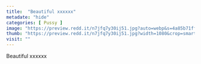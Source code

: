 ```yaml
---
title:  "Beautiful xxxxxx"
metadate: "hide"
categories: [ Pussy ]
image: "https://preview.redd.it/n7jfq7y30ij51.jpg?auto=webp&s=4a85b71ff84fa1cda7215600c4dfe2de1e55485e"
thumb: "https://preview.redd.it/n7jfq7y30ij51.jpg?width=1080&crop=smart&auto=webp&s=abee101a0d274038722434fbc2b7a7151548a56f"
visit: ""
---
```

Beautiful xxxxxx
